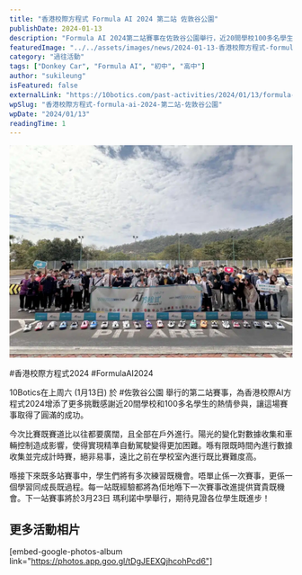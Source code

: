 ```yaml
---
title: "香港校際方程式 Formula AI 2024 第二站 佐敦谷公園"
publishDate: 2024-01-13
description: "Formula AI 2024第二站賽事在佐敦谷公園舉行，近20間學校100多名學生參與，戶外賽道挑戰陽光變化對自動駕駛的影響，為學生提供學習成長機會。"
featuredImage: "../../assets/images/news/2024-01-13-香港校際方程式-formula-ai-2024-第二站-佐敦谷公園/image1.jpg"
category: "過往活動"
tags: ["Donkey Car", "Formula AI", "初中", "高中"]
author: "sukileung"
isFeatured: false
externalLink: "https://10botics.com/past-activities/2024/01/13/formula-ai-2024-2nd-jordanvalley/"
wpSlug: "香港校際方程式-formula-ai-2024-第二站-佐敦谷公園"
wpDate: "2024/01/13"
readingTime: 1
---
```


![](../../assets/images/news/2024-01-13-香港校際方程式-formula-ai-2024-第二站-佐敦谷公園/image2.jpg)

#香港校際方程式2024 #FormulaAI2024

10Botics在上周六 (1月13日) 於 #佐敦谷公園 舉行的第二站賽事，為香港校際AI方程式2024增添了更多挑戰感謝近20間學校和100多名學生的熱情參與，讓這場賽事取得了圓滿的成功。

今次比賽既賽道比以往都要廣闊，且全部在戶外進行。陽光的變化對數據收集和車輛控制造成影響，使得實現精準自動駕駛變得更加困難。喺有限既時間內進行數據收集並完成計時賽，絕非易事，遠比之前在學校室內進行既比賽難度高。

喺接下來既多站賽事中，學生們將有多次練習既機會。唔單止係一次賽事，更係一個學習同成長既過程。每一站既經驗都將為佢地喺下一次賽事改進提供寶貴既機會。下一站賽事將於3月23日 瑪利諾中學舉行，期待見證各位學生既進步！

## 更多活動相片

[embed-google-photos-album link="https://photos.app.goo.gl/tDgJEEXQjhcohPcd6"]
